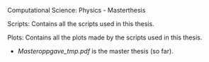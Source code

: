Computational Science: Physics - Masterthesis

Scripts: Contains all the scripts used in this thesis.

Plots: Contains all the plots made by the scripts used in this thesis.

* *Masteroppgave_tmp.pdf* is the master thesis (so far).
  

